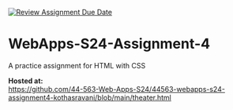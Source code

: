 [![Review Assignment Due Date](https://classroom.github.com/assets/deadline-readme-button-24ddc0f5d75046c5622901739e7c5dd533143b0c8e959d652212380cedb1ea36.svg)](https://classroom.github.com/a/4386q9bN)
# WebApps-S24-Assignment-4
A practice assignment for HTML with CSS  

 **Hosted at:**  
<https://github.com/44-563-Web-Apps-S24/44563-webapps-s24-assignment4-kothasravani/blob/main/theater.html>
